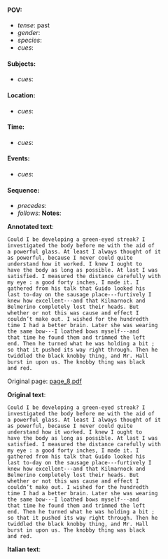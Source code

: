 #### POV: 
  - *tense*: past
  - *gender*:
  - *species*:
  - *cues*:
#### Subjects:
  - *cues*:
#### Location:
  - *cues*:
#### Time:
  - *cues*:
#### Events:
  - *cues*:
#### Sequence:
  - *precedes*: 
  - *follows*:
**Notes**:


**Annotated text**:
```
Could I be developing a green-eyed streak? I
investigated the body before me with the aid of
a powerful glass. At least I always thought of it
as powerful, because I never could quite
understand how it worked. I knew I ought to
have the body as long as possible. At last I was
satisfied. I measured the distance carefully with
my eye : a good forty inches, I made it. I
gathered from his talk that Guido looked his
last to-day on the sausage place---furtively I
knew how excellent---and that Kilmarnock and
Belmerino completely lost their heads. But
whether or not this was cause and effect I
couldn’t make out. I wished for the hundredth
time I had a better brain. Later she was wearing
the same bow---I loathed bows myself---and
that time he found them and trimmed the left
end. Then he turned what he was holding a bit ;
so that it pushed its way right through. Then he
twiddled the black knobby thing, and Mr. Hall
burst in upon us. The knobby thing was black
and red.
```

Original page:
[page_8.pdf](https://github.com/vigji/cainjb/blob/main/source_material/pages/page_8.pdf)


**Original text**:
```
Could I be developing a green-eyed streak? I
investigated the body before me with the aid of
a powerful glass. At least I always thought of it
as powerful, because I never could quite
understand how it worked. I knew I ought to
have the body as long as possible. At last I was
satisfied. I measured the distance carefully with
my eye : a good forty inches, I made it. I
gathered from his talk that Guido looked his
last to-day on the sausage place---furtively I
knew how excellent---and that Kilmarnock and
Belmerino completely lost their heads. But
whether or not this was cause and effect I
couldn’t make out. I wished for the hundredth
time I had a better brain. Later she was wearing
the same bow---I loathed bows myself---and
that time he found them and trimmed the left
end. Then he turned what he was holding a bit ;
so that it pushed its way right through. Then he
twiddled the black knobby thing, and Mr. Hall
burst in upon us. The knobby thing was black
and red.
```

**Italian text**:
```
```

